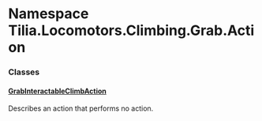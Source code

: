 # Namespace Tilia.Locomotors.Climbing.Grab.Action

### Classes

#### [GrabInteractableClimbAction]

Describes an action that performs no action.

[GrabInteractableClimbAction]: GrabInteractableClimbAction.md
